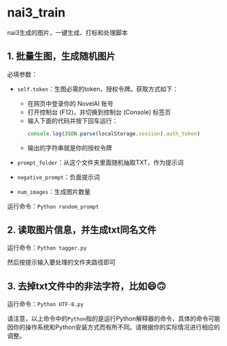 # nai3_train

nai3生成的图片，一键生成、打标和处理脚本

## 1. 批量生图，生成随机图片

必填参数：
- `self.token`：生图必需的token，授权令牌。获取方式如下：
  - 在网页中登录你的 NovelAI 账号
  - 打开控制台 (F12)，并切换到控制台 (Console) 标签页
  - 输入下面的代码并按下回车运行：
    ```javascript
    console.log(JSON.parse(localStorage.session).auth_token)
    ```
  - 输出的字符串就是你的授权令牌

- `prompt_folder`：从这个文件夹里面随机抽取TXT，作为提示词
- `negative_prompt`：负面提示词
- `num_images`：生成图片数量

运行命令：`Python random_prompt`

## 2. 读取图片信息，并生成txt同名文件

运行命令：`Python tagger.py`

然后按提示输入要处理的文件夹路径即可

## 3. 去掉txt文件中的非法字符，比如😄🙃

运行命令：`Python UTF-8.py`

请注意，以上命令中的`Python`指的是运行Python解释器的命令，具体的命令可能因你的操作系统和Python安装方式而有所不同。请根据你的实际情况进行相应的调整。
